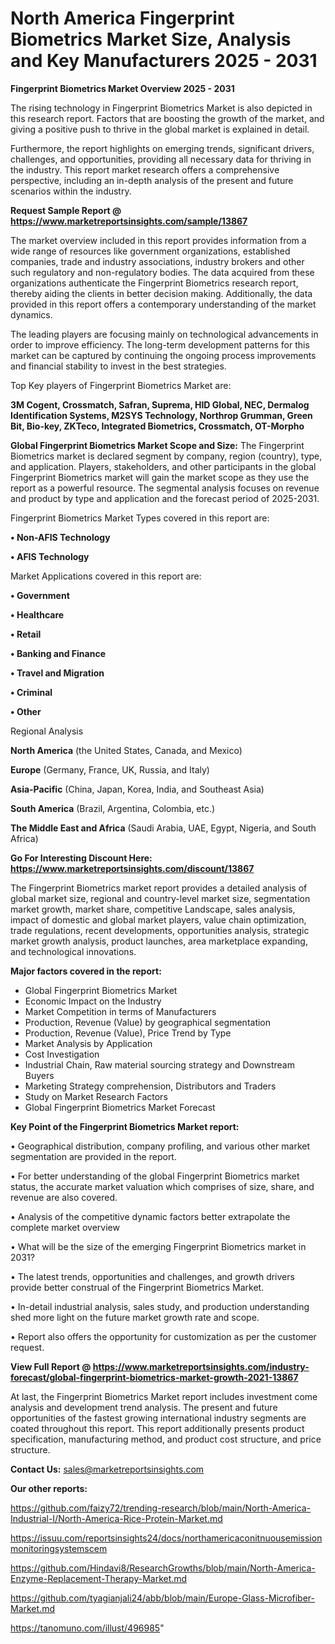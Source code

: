 # North America Fingerprint Biometrics Market Size, Analysis and Key Manufacturers 2025 - 2031

<Strong> Fingerprint Biometrics Market Overview 2025 - 2031</strong>

The rising technology in Fingerprint Biometrics Market is also depicted in this research report. Factors that are boosting the growth of the market, and giving a positive push to thrive in the global market is explained in detail.

Furthermore, the report highlights on emerging trends, significant drivers, challenges, and opportunities, providing all necessary data for thriving in the industry. This report market research offers a comprehensive perspective, including an in-depth analysis of the present and future scenarios within the industry.

<strong>Request Sample Report @ <a href=https://www.marketreportsinsights.com/sample/13867>https://www.marketreportsinsights.com/sample/13867</a></strong>

The market overview included in this report provides information from a wide range of resources like government organizations, established companies, trade and industry associations, industry brokers and other such regulatory and non-regulatory bodies. The data acquired from these organizations authenticate the Fingerprint Biometrics research report, thereby aiding the clients in better decision making. Additionally, the data provided in this report offers a contemporary understanding of the market dynamics.

The leading players are focusing mainly on technological advancements in order to improve efficiency. The long-term development patterns for this market can be captured by continuing the ongoing process improvements and financial stability to invest in the best strategies.

Top Key players of Fingerprint Biometrics Market are:

<strong>3M Cogent, Crossmatch, Safran, Suprema, HID Global, NEC, Dermalog Identification Systems, M2SYS Technology, Northrop Grumman, Green Bit, Bio-key, ZKTeco, Integrated Biometrics, Crossmatch, OT-Morpho</strong>

<strong><b>Global Fingerprint Biometrics Market Scope and Size:</b></strong>
The Fingerprint Biometrics market is declared segment by company, region (country), type, and application. Players, stakeholders, and other participants in the global Fingerprint Biometrics market will gain the market scope as they use the report as a powerful resource. The segmental analysis focuses on revenue and product by type and application and the forecast period of 2025-2031.

Fingerprint Biometrics Market Types covered in this report are:

<strong>• Non-AFIS Technology

• AFIS Technology</strong>

Market Applications covered in this report are:

<strong>• Government

• Healthcare

• Retail

• Banking and Finance

• Travel and Migration

• Criminal

• Other</strong> 

Regional Analysis

<strong>North America</strong> (the United States, Canada, and Mexico)

<strong>Europe</strong> (Germany, France, UK, Russia, and Italy)

<strong>Asia-Pacific</strong> (China, Japan, Korea, India, and Southeast Asia)

<strong>South America</strong> (Brazil, Argentina, Colombia, etc.)

<strong>The Middle East and Africa</strong> (Saudi Arabia, UAE, Egypt, Nigeria, and South Africa)

<strong>Go For Interesting Discount Here: <a href=https://www.marketreportsinsights.com/discount/13867>https://www.marketreportsinsights.com/discount/13867</a></strong>

The Fingerprint Biometrics market report provides a detailed analysis of global market size, regional and country-level market size, segmentation market growth, market share, competitive Landscape, sales analysis, impact of domestic and global market players, value chain optimization, trade regulations, recent developments, opportunities analysis, strategic market growth analysis, product launches, area marketplace expanding, and technological innovations.

<strong><b>Major factors covered in the report:</b></strong>
<ul>
  <li>Global Fingerprint Biometrics Market </li>
  <li>Economic Impact on the Industry</li>
  <li>Market Competition in terms of Manufacturers</li>
  <li>Production, Revenue (Value) by geographical segmentation</li>
  <li>Production, Revenue (Value), Price Trend by Type</li>
  <li>Market Analysis by Application</li>
  <li>Cost Investigation</li>
  <li>Industrial Chain, Raw material sourcing strategy and Downstream Buyers</li>
  <li>Marketing Strategy comprehension, Distributors and Traders</li>
  <li>Study on Market Research Factors</li>
  <li>Global Fingerprint Biometrics Market Forecast</li>
</ul>

<strong><b>Key Point of the Fingerprint Biometrics Market report:</b></strong>

• Geographical distribution, company profiling, and various other market segmentation are provided in the report.

• For better understanding of the global Fingerprint Biometrics market status, the accurate market valuation which comprises of size, share, and revenue are also covered.

• Analysis of the competitive dynamic factors better extrapolate the complete market overview

• What will be the size of the emerging Fingerprint Biometrics market in 2031?

• The latest trends, opportunities and challenges, and growth drivers provide better construal of the Fingerprint Biometrics Market.

• In-detail industrial analysis, sales study, and production understanding shed more light on the future market growth rate and scope.

• Report also offers the opportunity for customization as per the customer request.

<strong><b>View Full Report @ <a href=https://www.marketreportsinsights.com/industry-forecast/global-fingerprint-biometrics-market-growth-2021-13867>https://www.marketreportsinsights.com/industry-forecast/global-fingerprint-biometrics-market-growth-2021-13867</a></b></strong>


At last, the Fingerprint Biometrics Market report includes investment come analysis and development trend analysis. The present and future opportunities of the fastest growing international industry segments are coated throughout this report. This report additionally presents product specification, manufacturing method, and product cost structure, and price structure.

<strong>Contact Us:</strong>
sales@marketreportsinsights.com

<strong>Our other reports:</strong>

<a href=https://github.com/faizy72/trending-research/blob/main/North-America-Industrial-I/North-America-Rice-Protein-Market.md>https://github.com/faizy72/trending-research/blob/main/North-America-Industrial-I/North-America-Rice-Protein-Market.md</a>

<a href=https://issuu.com/reportsinsights24/docs/northamericaconitnuousemissionmonitoringsystemscem>https://issuu.com/reportsinsights24/docs/northamericaconitnuousemissionmonitoringsystemscem</a>

<a href=https://github.com/Hindavi8/ResearchGrowths/blob/main/North-America-Enzyme-Replacement-Therapy-Market.md>https://github.com/Hindavi8/ResearchGrowths/blob/main/North-America-Enzyme-Replacement-Therapy-Market.md</a>

<a href=https://github.com/tyagianjali24/abb/blob/main/Europe-Glass-Microfiber-Market.md>https://github.com/tyagianjali24/abb/blob/main/Europe-Glass-Microfiber-Market.md</a>

<a href=https://tanomuno.com/illust/496985>https://tanomuno.com/illust/496985</a>"
